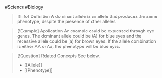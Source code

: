 #Science #Biology 

> [!Info] Definition
> A dominant allele is an allele that produces the same phenotype, despite the presence of other alleles.

> [!Example] Application
> An example could be expressed through eye genes. The dominant allele could be (A) for blue eyes and the recessive allele could be (a) for brown eyes. If the allele combination is either AA or Aa, the phenotype will be blue eyes.

> [!Question] Related Concepts
> See below.
> - [[Allele]]
> - [[Phenotype]]
